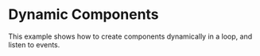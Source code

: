 # Dynamic Components

This example shows how to create components dynamically in a loop, and listen to events.
